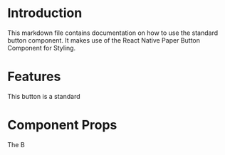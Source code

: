 # Introduction

This markdown file contains documentation on how to use the standard button component. It makes use of the React Native Paper Button Component for Styling.

# Features

This button is a standard

# Component Props

The B

